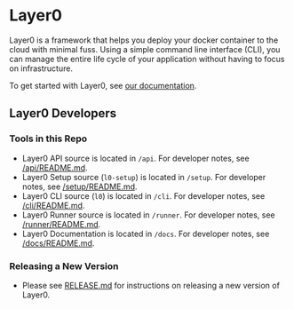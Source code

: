 # Layer0

Layer0 is a framework that helps you deploy your docker container to the cloud with minimal fuss. Using a simple command line interface (CLI), you can manage the entire life cycle of your application without having to focus on infrastructure.

To get started with Layer0, see [our documentation](https://quintilesims.github.io/layer0/).

## Layer0 Developers

### Tools in this Repo

* Layer0 API source is located in `/api`. For developer notes, see [/api/README.md](/api/README.md).
* Layer0 Setup source (`l0-setup`) is located in `/setup`. For developer notes, see [/setup/README.md](/setup/README.md).
* Layer0 CLI source (`l0`) is located in `/cli`. For developer notes, see [/cli/README.md](/cli/README.md).
* Layer0 Runner source is located in `/runner`. For developer notes, see [/runner/README.md](/runner/README.md).
* Layer0 Documentation is located in `/docs`. For developer notes, see [/docs/README.md](/docs/README.md).

### Releasing a New Version

* Please see [RELEASE.md](RELEASE.md) for instructions on releasing a new version of Layer0.
